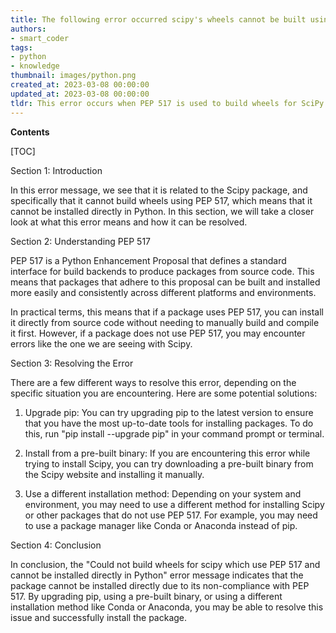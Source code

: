 ```yaml
---
title: The following error occurred scipy's wheels cannot be built using pep 517 and cannot be directly installed
authors:
- smart_coder
tags:
- python
- knowledge
thumbnail: images/python.png
created_at: 2023-03-08 00:00:00
updated_at: 2023-03-08 00:00:00
tldr: This error occurs when PEP 517 is used to build wheels for SciPy and it cannot be installed directly in Python.
---
```


**Contents**

[TOC]

Section 1: Introduction

In this error message, we see that it is related to the Scipy package, and specifically that it cannot build wheels using PEP 517, which means that it cannot be installed directly in Python. In this section, we will take a closer look at what this error means and how it can be resolved.

Section 2: Understanding PEP 517

PEP 517 is a Python Enhancement Proposal that defines a standard interface for build backends to produce packages from source code. This means that packages that adhere to this proposal can be built and installed more easily and consistently across different platforms and environments.

In practical terms, this means that if a package uses PEP 517, you can install it directly from source code without needing to manually build and compile it first. However, if a package does not use PEP 517, you may encounter errors like the one we are seeing with Scipy.

Section 3: Resolving the Error

There are a few different ways to resolve this error, depending on the specific situation you are encountering. Here are some potential solutions:

1. Upgrade pip: You can try upgrading pip to the latest version to ensure that you have the most up-to-date tools for installing packages. To do this, run "pip install --upgrade pip" in your command prompt or terminal.

2. Install from a pre-built binary: If you are encountering this error while trying to install Scipy, you can try downloading a pre-built binary from the Scipy website and installing it manually.

3. Use a different installation method: Depending on your system and environment, you may need to use a different method for installing Scipy or other packages that do not use PEP 517. For example, you may need to use a package manager like Conda or Anaconda instead of pip.

Section 4: Conclusion

In conclusion, the "Could not build wheels for scipy which use PEP 517 and cannot be installed directly in Python" error message indicates that the package cannot be installed directly due to its non-compliance with PEP 517. By upgrading pip, using a pre-built binary, or using a different installation method like Conda or Anaconda, you may be able to resolve this issue and successfully install the package.
